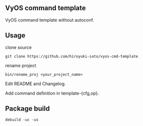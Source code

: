 ## VyOS command template 

VyOS command template without autoconf.


## Usage

clone source 

```
git clone https://github.com/hiroyuki-sato/vyos-cmd-template
```

rename project 

```
bin/rename_proj <your_project_name>
```

Edit README and Changelog.

Add command definition in template-{cfg,op}.

## Package build

```
debuild -uc -us
```
